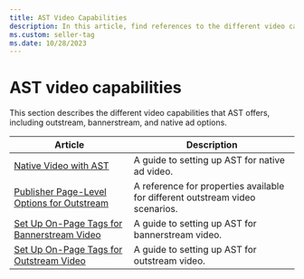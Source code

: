 ```yaml
---
title: AST Video Capabilities
description: In this article, find references to the different video capabilities that AST offers. 
ms.custom: seller-tag
ms.date: 10/28/2023
---
```


# AST video capabilities

This section describes the different video capabilities that AST offers, including outstream, bannerstream, and native ad options.

| Article | Description |
|---|---|
| [Native Video with AST](native-video-with-ast.md) | A guide to setting up AST for native ad video. |
| [Publisher Page-Level Options for Outstream](publisher-page-level-options-for-outstream.md) | A reference for properties available for different outstream video scenarios. |
| [Set Up On-Page Tags for Bannerstream Video](set-up-on-page-tags-for-bannerstream-video.md) | A guide to setting up AST for bannerstream video. |
| [Set Up On-Page Tags for Outstream Video](set-up-on-page-tags-for-outstream-video.md) | A guide to setting up AST for outstream video. |
